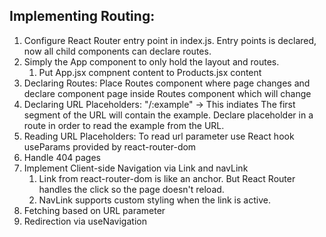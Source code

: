 ## Implementing Routing:

1. Configure React Router entry point in index.js. Entry points is declared, now all child components can declare routes.
2. Simply the App component to only hold the layout and routes.
   1. Put App.jsx compnent content to Products.jsx content
3. Declaring Routes: Place Routes component where page changes and declare component page inside Routes component which will change
4. Declaring URL Placeholders:
   "/:example" -> This indiates The first segment of the URL will contain the example.
   Declare placeholder in a route in order to read the example from the URL.
5. Reading URL Placeholders:
   To read url parameter use React hook useParams provided by react-router-dom
6. Handle 404 pages
7. Implement Client-side Navigation via Link and navLink
   1. Link from react-router-dom is like an anchor. But React Router handles the click so the page doesn't reload.
   2. NavLink supports custom styling when the link is active.
8. Fetching based on URL parameter
9. Redirection via useNavigation
